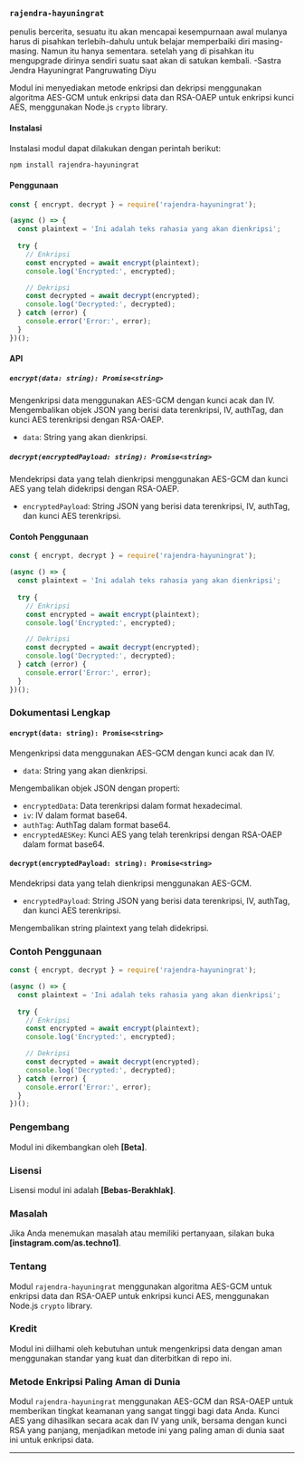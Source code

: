 ### `rajendra-hayuningrat`
penulis bercerita, sesuatu itu akan mencapai kesempurnaan awal mulanya harus di pisahkan terlebih-dahulu untuk belajar memperbaiki diri masing-masing. Namun itu hanya sementara. setelah yang di pisahkan itu mengupgrade dirinya sendiri suatu saat akan di satukan kembali. -Sastra Jendra Hayuningrat Pangruwating Diyu

Modul ini menyediakan metode enkripsi dan dekripsi menggunakan algoritma AES-GCM untuk enkripsi data dan RSA-OAEP untuk enkripsi kunci AES, menggunakan Node.js `crypto` library.

#### Instalasi

Instalasi modul dapat dilakukan dengan perintah berikut:

```bash
npm install rajendra-hayuningrat
```

#### Penggunaan

```javascript
const { encrypt, decrypt } = require('rajendra-hayuningrat');

(async () => {
  const plaintext = 'Ini adalah teks rahasia yang akan dienkripsi';
  
  try {
    // Enkripsi
    const encrypted = await encrypt(plaintext);
    console.log('Encrypted:', encrypted);

    // Dekripsi
    const decrypted = await decrypt(encrypted);
    console.log('Decrypted:', decrypted);
  } catch (error) {
    console.error('Error:', error);
  }
})();
```

#### API

##### `encrypt(data: string): Promise<string>`

Mengenkripsi data menggunakan AES-GCM dengan kunci acak dan IV. Mengembalikan objek JSON yang berisi data terenkripsi, IV, authTag, dan kunci AES terenkripsi dengan RSA-OAEP.

- `data`: String yang akan dienkripsi.

##### `decrypt(encryptedPayload: string): Promise<string>`

Mendekripsi data yang telah dienkripsi menggunakan AES-GCM dan kunci AES yang telah didekripsi dengan RSA-OAEP.

- `encryptedPayload`: String JSON yang berisi data terenkripsi, IV, authTag, dan kunci AES terenkripsi.

#### Contoh Penggunaan

```javascript
const { encrypt, decrypt } = require('rajendra-hayuningrat');

(async () => {
  const plaintext = 'Ini adalah teks rahasia yang akan dienkripsi';
  
  try {
    // Enkripsi
    const encrypted = await encrypt(plaintext);
    console.log('Encrypted:', encrypted);

    // Dekripsi
    const decrypted = await decrypt(encrypted);
    console.log('Decrypted:', decrypted);
  } catch (error) {
    console.error('Error:', error);
  }
})();
```

### Dokumentasi Lengkap

#### `encrypt(data: string): Promise<string>`

Mengenkripsi data menggunakan AES-GCM dengan kunci acak dan IV.

- `data`: String yang akan dienkripsi.

Mengembalikan objek JSON dengan properti:

- `encryptedData`: Data terenkripsi dalam format hexadecimal.
- `iv`: IV dalam format base64.
- `authTag`: AuthTag dalam format base64.
- `encryptedAESKey`: Kunci AES yang telah terenkripsi dengan RSA-OAEP dalam format base64.

#### `decrypt(encryptedPayload: string): Promise<string>`

Mendekripsi data yang telah dienkripsi menggunakan AES-GCM.

- `encryptedPayload`: String JSON yang berisi data terenkripsi, IV, authTag, dan kunci AES terenkripsi.

Mengembalikan string plaintext yang telah didekripsi.

### Contoh Penggunaan

```javascript
const { encrypt, decrypt } = require('rajendra-hayuningrat');

(async () => {
  const plaintext = 'Ini adalah teks rahasia yang akan dienkripsi';
  
  try {
    // Enkripsi
    const encrypted = await encrypt(plaintext);
    console.log('Encrypted:', encrypted);

    // Dekripsi
    const decrypted = await decrypt(encrypted);
    console.log('Decrypted:', decrypted);
  } catch (error) {
    console.error('Error:', error);
  }
})();
```

### Pengembang

Modul ini dikembangkan oleh **[Beta]**.

### Lisensi

Lisensi modul ini adalah **[Bebas-Berakhlak]**.

### Masalah

Jika Anda menemukan masalah atau memiliki pertanyaan, silakan buka **[instagram.com/as.techno1]**.

### Tentang

Modul `rajendra-hayuningrat` menggunakan algoritma AES-GCM untuk enkripsi data dan RSA-OAEP untuk enkripsi kunci AES, menggunakan Node.js `crypto` library.

### Kredit

Modul ini diilhami oleh kebutuhan untuk mengenkripsi data dengan aman menggunakan standar yang kuat dan diterbitkan di repo ini.

### Metode Enkripsi Paling Aman di Dunia

Modul `rajendra-hayuningrat` menggunakan AES-GCM dan RSA-OAEP untuk memberikan tingkat keamanan yang sangat tinggi bagi data Anda. Kunci AES yang dihasilkan secara acak dan IV yang unik, bersama dengan kunci RSA yang panjang, menjadikan metode ini yang paling aman di dunia saat ini untuk enkripsi data.

---
